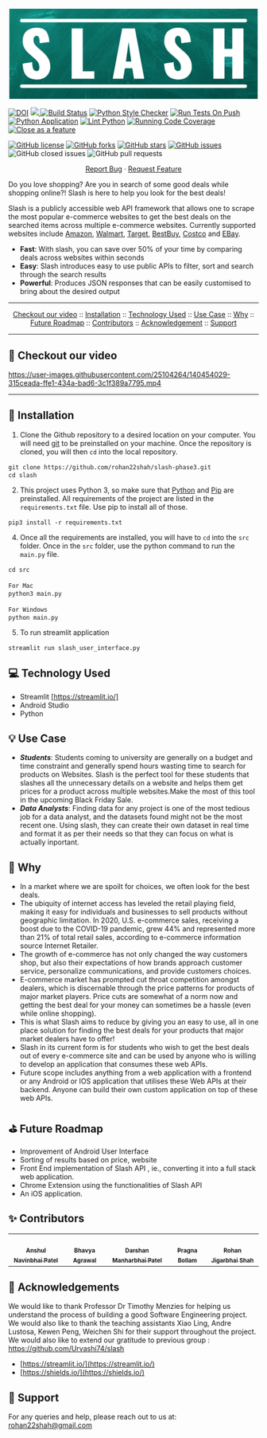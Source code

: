 <p align="center"><img width="500" src="./assets/slash.png"></p>

<a href="https://doi.org/10.5281/zenodo.5758396"><img src="https://zenodo.org/badge/DOI/10.5281/zenodo.5758396.svg" alt="DOI"></a>
<a href="https://codecov.io/gh/rohan22shah/slash-phase3">
<img src="https://codecov.io/gh/rohan22shah/slash-phase3/branch/main/graph/badge.svg?token=ZJ1AXQ5IFN"/>
</a>
[![Build Status](https://app.travis-ci.com/rohan22shah/slash-phase3.svg?branch=main)](https://app.travis-ci.com/rohan22shah/slash-phase3)
[![Python Style Checker](https://github.com/rohan22shah/slash-phase3/actions/workflows/style_checker.yml/badge.svg)](https://github.com/rohan22shah/slash-phase3/actions/workflows/style_checker.yml)
[![Run Tests On Push](https://github.com/rohan22shah/slash-phase3/actions/workflows/unit_test.yml/badge.svg)](https://github.com/rohan22shah/slash-phase3/actions/workflows/unit_test.yml)
[![Python Application](https://github.com/rohan22shah/slash-phase3/actions/workflows/python-app.yml/badge.svg)](https://github.com/rohan22shah/slash-phase3/actions/workflows/python-app.yml)
[![Lint Python](https://github.com/rohan22shah/slash-phase3/actions/workflows/main.yml/badge.svg)](https://github.com/rohan22shah/slash-phase3/actions/workflows/main.yml)
[![Running Code Coverage](https://github.com/rohan22shah/slash-phase3/actions/workflows/code_cov.yml/badge.svg)](https://github.com/rohan22shah/slash-phase3/actions/workflows/code_cov.yml)
[![Close as a feature](https://github.com/rohan22shah/slash-phase3/actions/workflows/close_as_a_feature.yml/badge.svg)](https://github.com/rohan22shah/slash-phase3/actions/workflows/close_as_a_feature.yml)

<!--Badges-->
<a href="https://github.com/rohan22shah/slash-phase3/blob/main/LICENSE"><img alt="GitHub license" src="https://img.shields.io/github/license/rohan22shah/slash-phase3"></a>
<a href="https://github.com/rohan22shah/slash-phase3/network"><img alt="GitHub forks" src="https://img.shields.io/github/forks/rohan22shah/slash-phase3"></a>
<a href="https://github.com/rohan22shah/slash-phase3/stargazers"><img alt="GitHub stars" src="https://img.shields.io/github/stars/rohan22shah/slash-phase3"></a>
<a href="https://github.com/rohan22shah/slash-phase3/issues"><img alt="GitHub issues" src="https://img.shields.io/github/issues/rohan22shah/slash-phase3"></a>
<img alt="GitHub closed issues" src="https://img.shields.io/github/issues-closed/rohan22shah/slash-phase3">
<img alt="GitHub pull requests" src="https://img.shields.io/github/issues-pr/rohan22shah/slash-phase3">



<p align="center">
    <a href="https://github.com/anshulp2912/cheapBuy/issues/new/choose">Report Bug</a>
    ·
    <a href="https://github.com/anshulp2912/cheapBuy/issues/new/choose">Request Feature</a>
</p>


Do you love shopping? Are you in search of some good deals while shopping online?! Slash is here to help you look for the best deals!


Slash is a publicly accessible web API framework that allows one to scrape the most popular e-commerce websites to get the best deals on the searched items across multiple e-commerce websites. Currently supported websites include [Amazon](https://www.amazon.com/), [Walmart](https://www.walmart.com/), [Target](https://www.target.com/), [BestBuy](https://www.bestbuy.com/), [Costco](https://www.costco.com/) and [EBay](https://www.ebay.com/).
- **Fast**: With slash, you can save over 50% of your time by comparing deals across websites within seconds
- **Easy**: Slash introduces easy to use public APIs to filter, sort and search through the search results
- **Powerful**: Produces JSON responses that can be easily customised to bring about the desired output

---

<p align="center">
  <a href="#movie_camera-checkout-our-video">Checkout our video</a>
  ::
  <a href="#rocket-installation">Installation</a>
  ::
  <a href="#computer-technology-used">Technology Used</a>
  ::
  <a href="#bulb-use-case">Use Case</a>
  ::
  <a href="#page_facing_up-why">Why</a>
  ::
  <a href="#golf-future-roadmap">Future Roadmap</a>
  ::
  <a href="#sparkles-contributors">Contributors</a>
  ::
  <a href="#Acknowledgement">Acknowledgement</a>
  ::
  <a href="#email-support">Support</a>
  
</p>

---

:movie_camera: Checkout our video
---

https://user-images.githubusercontent.com/25104264/140454029-315ceada-ffe1-434a-bad6-3c1f389a7795.mp4

---

:rocket: Installation
---
1. Clone the Github repository to a desired location on your computer. You will need [git](https://git-scm.com/) to be preinstalled on your machine. Once the repository is cloned, you will then ```cd``` into the local repository.
```
git clone https://github.com/rohan22shah/slash-phase3.git
cd slash
```
2. This project uses Python 3, so make sure that [Python](https://www.python.org/downloads/) and [Pip](https://pip.pypa.io/en/stable/installation/) are preinstalled. All requirements of the project are listed in the ```requirements.txt``` file. Use pip to install all of those.
```
pip3 install -r requirements.txt
```
4. Once all the requirements are installed, you will have to ```cd``` into the ```src``` folder. Once in the ```src``` folder, use the python command to run the ```main.py``` file.
```
cd src

For Mac
python3 main.py

For Windows
python main.py
```
5. To run streamlit application
```
streamlit run slash_user_interface.py
```

:computer: Technology Used
---
- Streamlit [https://streamlit.io/]
- Android Studio
- Python


:bulb: Use Case
---
* ***Students***: Students coming to university are generally on a budget and time constraint and generally spend hours wasting time to search for products on Websites. Slash is the perfect tool for these students that slashes all the unnecessary details on a website and helps them get prices for a product across multiple websites.Make the most of this tool in the upcoming Black Friday Sale.
* ***Data Analysts***: Finding data for any project is one of the most tedious job for a data analyst, and the datasets found might not be the most recent one. Using slash, they can create their own dataset in real time and format it as per their needs so that they can focus on what is actually inportant.

:page_facing_up: Why
---
- In a market where we are spoilt for choices, we often look for the best deals.  
- The ubiquity of internet access has leveled the retail playing field, making it easy for individuals and businesses to sell products without geographic limitation. In 2020, U.S. e-commerce sales, receiving a boost due to the COVID-19 pandemic, grew 44% and represented more than 21% of total retail sales, according to e-commerce information source Internet Retailer.
- The growth of e-commerce has not only changed the way customers shop, but also their expectations of how brands approach customer service, personalize communications, and provide customers choices.
- E-commerce market has prompted cut throat competition amongst dealers, which is discernable through the price patterns for products of major market players. Price cuts are somewhat of a norm now and getting the best deal for your money can sometimes be a hassle (even while online shopping).
- This is what Slash aims to reduce by giving you an easy to use, all in one place solution for finding the best deals for your products that major market dealers have to offer!
- Slash in its current form is for students who wish to get the best deals out of every e-commerce site and can be used by anyone who is willing to develop an application that consumes these web APIs.
- Future scope includes anything from a web application with a frontend or any Android or IOS application that utilises these Web APIs at their backend. Anyone can build their own custom application on top of these web APIs.

:golf: Future Roadmap
---
- Improvement of Android User Interface
- Sorting of results based on price, website
- Front End implementation of Slash API , ie., converting it into a full stack web application.
- Chrome Extension using the functionalities of Slash API
- An iOS application.

:sparkles: Contributors
---
<table>
  <tr>
    <td align="center"><a href="https://github.com/anshulp2912"><img src="https://avatars.githubusercontent.com/u/36321866?s=400&u=829f7dc91108ae56805b2a2917b6ec63a1a0d9d0&v=4" width="75px;" alt=""/><br /><sub><b>Anshul Navinbhai Patel</b></sub></a></td>
    <td align="center"><a href="https://github.com/AgrawalBhavya"><img src="https://avatars.githubusercontent.com/u/52067226?v=4" width="75px;" alt=""/><br /><sub><b>Bhavya Agrawal</b></sub></a><br /></td>
    <td align="center"><a href="https://github.com/darshanp228"><img src="https://avatars.githubusercontent.com/u/72122805?v=4" width="75px;" alt=""/><br /><sub><b>Darshan Manharbhai Patel</b></sub></a><br /></td>
    <td align="center"><a href="https://github.com/pragna98"><img src="https://avatars.githubusercontent.com/u/46415182?v=4" width="75px;" alt=""/><br /><sub><b>Pragna Bollam</b></sub></a><br /></td>
    <td align="center"><a href="https://github.com/rohan22shah"><img src="https://avatars.githubusercontent.com/u/42119767?v=4" width="75px;" alt=""/><br /><sub><b>Rohan Jigarbhai Shah</b></sub></a><br /></td>
  </tr>
</table>

## 🙏 Acknowledgements <a name="Acknowledgement"></a>
We would like to thank Professor Dr Timothy Menzies for helping us understand the process of building a good Software Engineering project. We would also like to thank the teaching assistants Xiao Ling, Andre Lustosa, Kewen Peng, Weichen Shi for their support throughout the project.
We would also like to extend our gratitude to previous group : https://github.com/Urvashi74/slash
- [https://streamlit.io/](https://streamlit.io/)
- [https://shields.io/](https://shields.io/)

:email: Support
---
For any queries and help, please reach out to us at: rohan22shah@gmail.com
